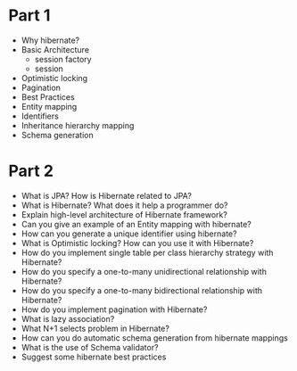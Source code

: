 # Part 1
- Why hibernate?
- Basic Architecture
  - session factory
  - session
- Optimistic locking
- Pagination
- Best Practices
- Entity mapping
- Identifiers
- Inheritance hierarchy mapping
- Schema generation

# Part 2
- What is JPA? How is Hibernate related to JPA?
- What is Hibernate? What does it help a programmer do?
- Explain high-level architecture of Hibernate framework?
- Can you give an example of an Entity mapping with hibernate?
- How can you generate a unique identifier using hibernate?
- What is Optimistic locking? How can you use it with Hibernate?
- How do you implement single table per class hierarchy strategy with Hibernate?
- How do you specify a one-to-many unidirectional relationship with Hibernate?
- How do you specify a one-to-many bidirectional relationship with Hibernate?
- How do you implement pagination with Hibernate?
- What is lazy association?
- What N+1 selects problem in Hibernate?
- How can you do automatic schema generation from hibernate mappings
- What is the use of Schema validator?
- Suggest some hibernate best practices
